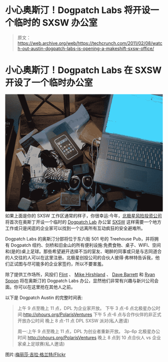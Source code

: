 # 小心奥斯汀！Dogpatch Labs 将开设一个临时的 SXSW 办公室

> 原文：<https://web.archive.org/web/https://techcrunch.com/2011/02/08/watch-out-austin-dogpatch-labs-is-opening-a-makeshift-sxsw-office/>

# 小心奥斯汀！Dogpatch Labs 在 SXSW 开设了一个临时办公室

![](img/5380b4f3ce9f468205b5abfbef82a717.png)如果上面是你的 SXSW 工作区通常的样子，你很幸运:今年，[北极星风险投资公司](https://web.archive.org/web/20230310111806/http://www.polarisventures.com/)将首次在奥斯丁开设一个临时的 [Dogpatch Lab](https://web.archive.org/web/20230310111806/http://dogpatchlabs.com/) 办公室 [SXSW](https://web.archive.org/web/20230310111806/http://www.sxsw.com/) 这样需要一个地方工作或只是闲逛的企业家可以找到一个远离所有互动疯狂的安全避难所。

Dogpatch Labs 的奥斯汀分部将位于东六街 501 号的 Treehouse Pub，并将拥有 Dogpatch 纽约、剑桥和旧金山的所有便利设施:免费食物、桌子、WIFI、空间和(是的)桌上足球。那些希望避开选择不当的室友、喝醉的同事或只是与志同道合的人交往的人可以在这里注册。北极星创投公司的合伙人彼得·弗林特告诉我，他们正试图与尽可能多的企业家签约，所以不要害羞。

除了提供工作场所，风投们 [Flint](https://web.archive.org/web/20230310111806/http://www.twitter.com/pflint) 、 [Mike Hirshland](https://web.archive.org/web/20230310111806/http://www.twitter.com/vcmike) 、 [Dave Barrett](https://web.archive.org/web/20230310111806/http://www.twitter.com/dbodbo) 和 [Ryan Spoon](https://web.archive.org/web/20230310111806/http://www.twitter.com/ryanspoon) 将在奥斯汀的 Dogpatch Labs 办公，显然他们非常有兴趣与新兴公司会面。你可以在这里抢在其他人之前。

以下是 Dogpatch Austin 的完整时间表:

> 上午 9 点至晚上 11 点，DPL 为企业家开放。
> 下午 3 点-6 点北极星办公时间:http://ohours.org/PolarisVentures
> 下午 5 点-6 点与合作伙伴的非正式开放办公时间
> 晚上 8 点-11 点 DPL SXSW 派对(私人邀请)
> 
> 周一:上午 9 点至晚上 11 点，DPL 为创业者重新开放。
> 3p-6p 北极星办公时间 http://ohours.org/PolarisVentures
> 晚上 8 点到 10 点合伙人 vs 企业家桌上足球赛(私人邀请)

图片:[梅丽莎·吉拉·格兰特/Flickr](https://web.archive.org/web/20230310111806/http://www.flickr.com/photos/dpstyles/5427733731/)